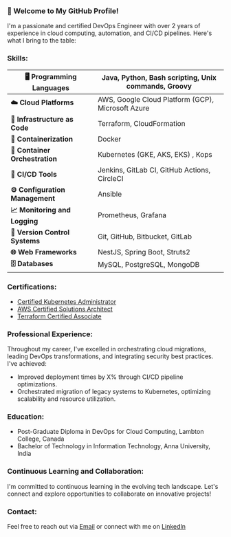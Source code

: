 ### 🚀 Welcome to My GitHub Profile!

I'm a passionate and certified DevOps Engineer with over 2 years of experience in cloud computing, automation, and CI/CD pipelines. Here's what I bring to the table:

### Skills:

| **🖥️ Programming Languages**    | Java, Python, Bash scripting, Unix commands, Groovy                                           |
|-------------------------------|------------------------------------------------------------------------------------------------|
| **☁️ Cloud Platforms**          | AWS, Google Cloud Platform (GCP), Microsoft Azure                                             |
| **📜 Infrastructure as Code**   | Terraform, CloudFormation                                                                    |
| **🐳 Containerization**         | Docker                                                                                      |
| **🔄 Container Orchestration**  | Kubernetes (GKE, AKS, EKS) , Kops                                                               |
| **🔧 CI/CD Tools**              | Jenkins, GitLab CI, GitHub Actions, CircleCI                                                  |
| **⚙️ Configuration Management** | Ansible                                                                                     |
| **📈 Monitoring and Logging**   | Prometheus, Grafana                                                                          |
| **📂 Version Control Systems**  | Git, GitHub, Bitbucket, GitLab                                                               |
| **🌐 Web Frameworks**           | NestJS, Spring Boot, Struts2                                                                 |
| **🗄️ Databases**                | MySQL, PostgreSQL, MongoDB                                                                   |



### Certifications:

- [Certified Kubernetes Administrator](https://www.credly.com/badges/e85f4308-06ec-44c1-89b7-b1e20ac35b58/public_url)
- [AWS Certified Solutions Architect](https://www.credly.com/badges/6fb4b59d-ed22-4d2b-827d-5234d468764e/public_url)
- [Terraform Certified Associate](https://www.credly.com/badges/826cf31c-79aa-4666-8e3c-1bd0fd116265/public_url)

### Professional Experience:
Throughout my career, I've excelled in orchestrating cloud migrations, leading DevOps transformations, and integrating security best practices. I've achieved:
- Improved deployment times by X% through CI/CD pipeline optimizations.
- Orchestrated migration of legacy systems to Kubernetes, optimizing scalability and resource utilization.

### Education:
- Post-Graduate Diploma in DevOps for Cloud Computing, Lambton College, Canada
- Bachelor of Technology in Information Technology, Anna University, India

### Continuous Learning and Collaboration:
I'm committed to continuous learning in the evolving tech landscape. Let's connect and explore opportunities to collaborate on innovative projects!

### Contact:
Feel free to reach out via [Email](mailto:kkalyankumar25@gmail.com) or connect with me on [LinkedIn](https://www.linkedin.com/in/kalyankumar-v)


